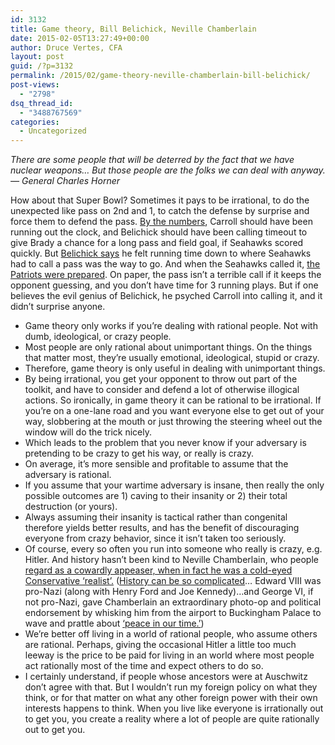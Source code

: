 ```yaml
---
id: 3132
title: Game theory, Bill Belichick, Neville Chamberlain
date: 2015-02-05T13:27:49+00:00
author: Druce Vertes, CFA
layout: post
guid: /?p=3132
permalink: /2015/02/game-theory-neville-chamberlain-bill-belichick/
post-views:
  - "2798"
dsq_thread_id:
  - "3488767569"
categories:
  - Uncategorized
---
```

_There are some people that will be deterred by the fact that we have nuclear weapons… But those people are the folks we can deal with anyway. &#8212; General Charles Horner_

How about that Super Bowl? Sometimes it pays to be irrational, to do the unexpected like pass on 2nd and 1, to catch the defense by surprise and force them to defend the pass. [By the numbers](http://fivethirtyeight.com/features/a-head-coach-botched-the-end-of-the-super-bowl-and-it-wasnt-pete-carroll), Carroll should have been running out the clock, and Belichick should have been calling timeout to give Brady a chance for a long pass and field goal, if Seahawks scored quickly. But [Belichick says](http://www.businessinsider.com/bill-belichick-explains-no-timeout-at-end-of-the-super-bowl-2015-2) he felt running time down to where Seahawks had to call a pass was the way to go. And when the Seahawks called it, [the Patriots were prepared](https://vine.co/v/OFnd5m1bwje). On paper, the pass isn’t a terrible call if it keeps the opponent guessing, and you don’t have time for 3 running plays. But if one believes the evil genius of Belichick, he psyched Carroll into calling it, and it didn’t surprise anyone.

  * Game theory only works if you’re dealing with rational people. Not with dumb, ideological, or crazy people.
  * Most people are only rational about unimportant things. On the things that matter most, they’re usually emotional, ideological, stupid or crazy. 
  * Therefore, game theory is only useful in dealing with unimportant things. 
  * By being irrational, you get your opponent to throw out part of the toolkit, and have to consider and defend a lot of otherwise illogical actions. So ironically, in game theory it can be rational to be irrational. If you’re on a one-lane road and you want everyone else to get out of your way, slobbering at the mouth or just throwing the steering wheel out the window will do the trick nicely. 
  * Which leads to the problem that you never know if your adversary is pretending to be crazy to get his way, or really is crazy.
  * On average, it’s more sensible and profitable to assume that the adversary is rational.
  * If you assume that your wartime adversary is insane, then really the only possible outcomes are 1) caving to their insanity or 2) their total destruction (or yours). 
  * Always assuming their insanity is tactical rather than congenital therefore yields better results, and has the benefit of discouraging everyone from crazy behavior, since it isn’t taken too seriously. 
  * Of course, every so often you run into someone who really is crazy, e.g. Hitler. And history hasn’t been kind to Neville Chamberlain, who people [regard as a cowardly appeaser, when in fact he was a cold-eyed Conservative ‘realist’.](http://www.nytimes.com/2008/05/25/weekinreview/25chotiner.html) ([History can be so complicated](http://www.slate.com/articles/news_and_politics/fighting_words/2011/01/churchill_didnt_say_that.html)… Edward VIII was pro-Nazi (along with Henry Ford and Joe Kennedy)…and George VI, if not pro-Nazi, gave Chamberlain an extraordinary photo-op and political endorsement by whisking him from the airport to Buckingham Palace to wave and prattle about [‘peace in our time.’](https://www.youtube.com/watch?v=FO725Hbzfls))
  * We’re better off living in a world of rational people, who assume others are rational. Perhaps, giving the occasional Hitler a little too much leeway is the price to be paid for living in an world where most people act rationally most of the time and expect others to do so.
  * I certainly understand, if people whose ancestors were at Auschwitz don’t agree with that. But I wouldn’t run my foreign policy on what they think, or for that matter on what any other foreign power with their own interests happens to think. When you live like everyone is irrationally out to get you, you create a reality where a lot of people are quite rationally out to get you.
